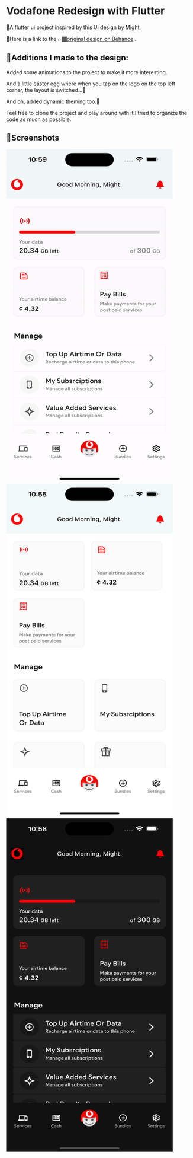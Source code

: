 # Vodafone Redesign with Flutter

🎨A flutter ui project inspired by this Ui design by [Might](https://linktr.ee/mightames
).

🔗Here is a link to the 👉🏾[original design on Behance](https://www.behance.net/gallery/188198965/Homepage-Redesign-of-the-Vodafone-App) .

## 🧪Additions I made to the design:
Added some animations to the project to make it more interesting.

And a little easter egg where when you tap on the logo on the top left corner, the layout is switched...🤫

And oh, added dynamic theming too.🫣

Feel free to clone the project and play around with it.I tried to organize the code as much as possible.

## 📸Screenshots
<img width="450" height="900" src="https://github.com/Strange-Philip/vodafone_redesign/blob/main/assets/demo.gif">
<img width="450" height="900" src="https://github.com/Strange-Philip/vodafone_redesign/blob/main/assets/screenshot_light.png">
<img width="450" height="900" src="https://github.com/Strange-Philip/vodafone_redesign/blob/main/assets/screenshot_dark.png">
